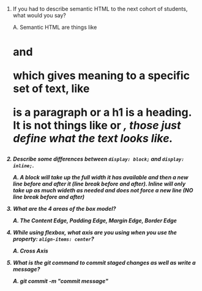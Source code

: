 1. If you had to describe semantic HTML to the next cohort of students, what would you say?

    A. Semantic HTML are things like <h1> and <p> which gives meaning to a specific set of text, like <p> is a paragraph or a h1 is a heading. It is not things like <b> or <i>, those just define what the text looks like. 

2. Describe some differences between ```display: block;``` and ```display: inline;```.

    A. A block will take up the full width it has available and then a new line before and after it (line break before and after). Inline will only take up as much wideth as needed and does not force a new line (NO line break before and after)

3. What are the 4 areas of the box model?

    A. The Content Edge, Padding Edge, Margin Edge, Border Edge

4. While using flexbox, what axis are you using when you use the property: ```align-items: center```?

    A. Cross Axis 

5. What is the git command to commit staged changes as well as write a message? 

    A. git commit -m "commit message"